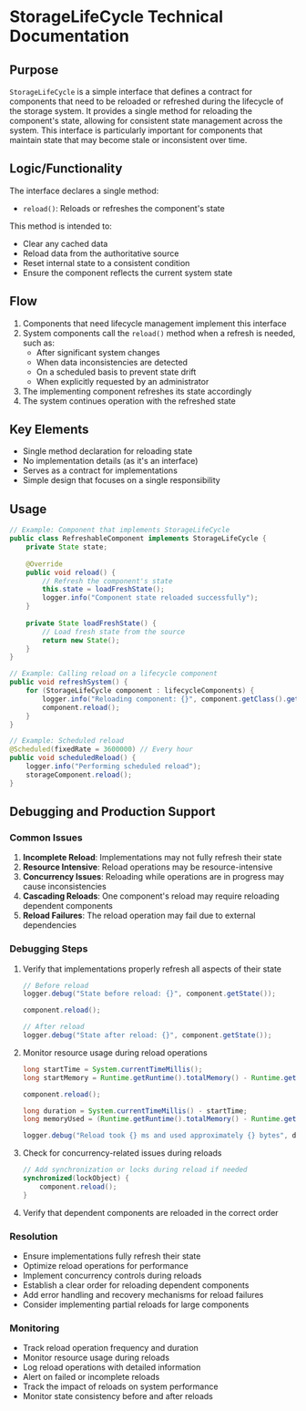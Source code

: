 # StorageLifeCycle Technical Documentation

## Purpose
`StorageLifeCycle` is a simple interface that defines a contract for components that need to be reloaded or refreshed during the lifecycle of the storage system. It provides a single method for reloading the component's state, allowing for consistent state management across the system. This interface is particularly important for components that maintain state that may become stale or inconsistent over time.

## Logic/Functionality
The interface declares a single method:
- `reload()`: Reloads or refreshes the component's state

This method is intended to:
- Clear any cached data
- Reload data from the authoritative source
- Reset internal state to a consistent condition
- Ensure the component reflects the current system state

## Flow
1. Components that need lifecycle management implement this interface
2. System components call the `reload()` method when a refresh is needed, such as:
   - After significant system changes
   - When data inconsistencies are detected
   - On a scheduled basis to prevent state drift
   - When explicitly requested by an administrator
3. The implementing component refreshes its state accordingly
4. The system continues operation with the refreshed state

## Key Elements
- Single method declaration for reloading state
- No implementation details (as it's an interface)
- Serves as a contract for implementations
- Simple design that focuses on a single responsibility

## Usage
```java
// Example: Component that implements StorageLifeCycle
public class RefreshableComponent implements StorageLifeCycle {
    private State state;
    
    @Override
    public void reload() {
        // Refresh the component's state
        this.state = loadFreshState();
        logger.info("Component state reloaded successfully");
    }
    
    private State loadFreshState() {
        // Load fresh state from the source
        return new State();
    }
}

// Example: Calling reload on a lifecycle component
public void refreshSystem() {
    for (StorageLifeCycle component : lifecycleComponents) {
        logger.info("Reloading component: {}", component.getClass().getName());
        component.reload();
    }
}

// Example: Scheduled reload
@Scheduled(fixedRate = 3600000) // Every hour
public void scheduledReload() {
    logger.info("Performing scheduled reload");
    storageComponent.reload();
}
```

## Debugging and Production Support

### Common Issues
1. **Incomplete Reload**: Implementations may not fully refresh their state
2. **Resource Intensive**: Reload operations may be resource-intensive
3. **Concurrency Issues**: Reloading while operations are in progress may cause inconsistencies
4. **Cascading Reloads**: One component's reload may require reloading dependent components
5. **Reload Failures**: The reload operation may fail due to external dependencies

### Debugging Steps
1. Verify that implementations properly refresh all aspects of their state
   ```java
   // Before reload
   logger.debug("State before reload: {}", component.getState());
   
   component.reload();
   
   // After reload
   logger.debug("State after reload: {}", component.getState());
   ```
2. Monitor resource usage during reload operations
   ```java
   long startTime = System.currentTimeMillis();
   long startMemory = Runtime.getRuntime().totalMemory() - Runtime.getRuntime().freeMemory();
   
   component.reload();
   
   long duration = System.currentTimeMillis() - startTime;
   long memoryUsed = (Runtime.getRuntime().totalMemory() - Runtime.getRuntime().freeMemory()) - startMemory;
   
   logger.debug("Reload took {} ms and used approximately {} bytes", duration, memoryUsed);
   ```
3. Check for concurrency-related issues during reloads
   ```java
   // Add synchronization or locks during reload if needed
   synchronized(lockObject) {
       component.reload();
   }
   ```
4. Verify that dependent components are reloaded in the correct order

### Resolution
- Ensure implementations fully refresh their state
- Optimize reload operations for performance
- Implement concurrency controls during reloads
- Establish a clear order for reloading dependent components
- Add error handling and recovery mechanisms for reload failures
- Consider implementing partial reloads for large components

### Monitoring
- Track reload operation frequency and duration
- Monitor resource usage during reloads
- Log reload operations with detailed information
- Alert on failed or incomplete reloads
- Track the impact of reloads on system performance
- Monitor state consistency before and after reloads